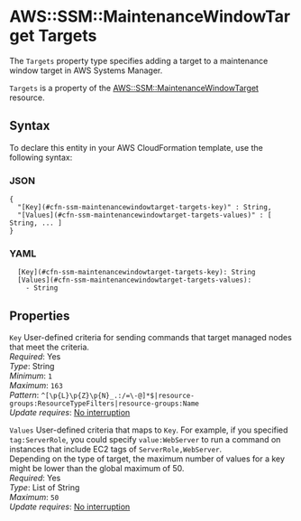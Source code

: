 # AWS::SSM::MaintenanceWindowTarget Targets<a name="aws-properties-ssm-maintenancewindowtarget-targets"></a>

The `Targets` property type specifies adding a target to a maintenance window target in AWS Systems Manager\.

 `Targets` is a property of the [AWS::SSM::MaintenanceWindowTarget](https://docs.aws.amazon.com/AWSCloudFormation/latest/UserGuide/aws-resource-ssm-maintenancewindowtarget.html) resource\.

## Syntax<a name="aws-properties-ssm-maintenancewindowtarget-targets-syntax"></a>

To declare this entity in your AWS CloudFormation template, use the following syntax:

### JSON<a name="aws-properties-ssm-maintenancewindowtarget-targets-syntax.json"></a>

```
{
  "[Key](#cfn-ssm-maintenancewindowtarget-targets-key)" : String,
  "[Values](#cfn-ssm-maintenancewindowtarget-targets-values)" : [ String, ... ]
}
```

### YAML<a name="aws-properties-ssm-maintenancewindowtarget-targets-syntax.yaml"></a>

```
  [Key](#cfn-ssm-maintenancewindowtarget-targets-key): String
  [Values](#cfn-ssm-maintenancewindowtarget-targets-values): 
    - String
```

## Properties<a name="aws-properties-ssm-maintenancewindowtarget-targets-properties"></a>

`Key`  <a name="cfn-ssm-maintenancewindowtarget-targets-key"></a>
User\-defined criteria for sending commands that target managed nodes that meet the criteria\.  
*Required*: Yes  
*Type*: String  
*Minimum*: `1`  
*Maximum*: `163`  
*Pattern*: `^[\p{L}\p{Z}\p{N}_.:/=\-@]*$|resource-groups:ResourceTypeFilters|resource-groups:Name`  
*Update requires*: [No interruption](https://docs.aws.amazon.com/AWSCloudFormation/latest/UserGuide/using-cfn-updating-stacks-update-behaviors.html#update-no-interrupt)

`Values`  <a name="cfn-ssm-maintenancewindowtarget-targets-values"></a>
User\-defined criteria that maps to `Key`\. For example, if you specified `tag:ServerRole`, you could specify `value:WebServer` to run a command on instances that include EC2 tags of `ServerRole,WebServer`\.   
Depending on the type of target, the maximum number of values for a key might be lower than the global maximum of 50\.  
*Required*: Yes  
*Type*: List of String  
*Maximum*: `50`  
*Update requires*: [No interruption](https://docs.aws.amazon.com/AWSCloudFormation/latest/UserGuide/using-cfn-updating-stacks-update-behaviors.html#update-no-interrupt)